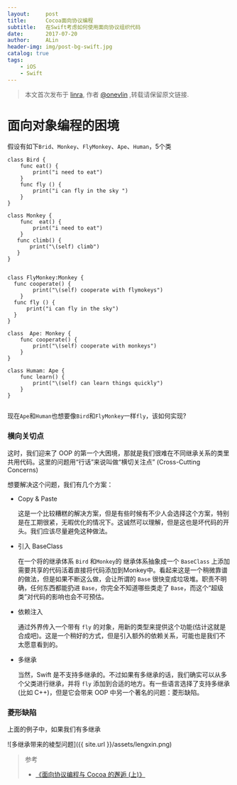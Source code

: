 ```yaml
---
layout:     post
title:      Cocoa面向协议编程
subtitle:   在Swift考虑如何使用面向协议组织代码
date:       2017-07-20
author:     ALin
header-img: img/post-bg-swift.jpg
catalog: true
tags:
    - iOS
    - Swift
---
```



> 本文首次发布于 [linra](https://github.com/LinKeymy), 作者 [@onevlin](http://onevlin.com/) ,转载请保留原文链接.

# 面向对象编程的困境

假设有如下`Brid`、`Monkey`、`FlyMonkey`、`Ape`、`Human`，5个类

```sw
class Bird {
    func eat() {
        print("i need to eat")
    }
    func fly () {
        print("i can fly in the sky ")
    }
}

class Monkey {
    func  eat() {
        print("i need to eat")
    }
   func climb() {
       print("\(self) climb")
   }
}


class FlyMonkey:Monkey {
  func cooperate() {
        print("\(self) cooperate with flymokeys")
    }
  func fly () {
      print("i can fly in the sky")
  }
}

class  Ape: Monkey {
    func cooperate() {
        print("\(self) cooperate with monkeys")
    }
}

class Humam: Ape {
    func learn() {
        print("\(self) can learn things quickly")
    }
}


```

现在`Ape`和`Human`也想要像`Bird`和`FlyMonkey`一样`fly`，该如何实现?

### 横向关切点

这时，我们迎来了 OOP 的第一个大困境，那就是我们很难在不同继承关系的类里共用代码。这里的问题用“行话”来说叫做“横切关注点” (Cross-Cutting Concerns)

想要解决这个问题，我们有几个方案：

- Copy & Paste

  这是一个比较糟糕的解决方案，但是有些时候有不少人会选择这个方案，特别是在工期很紧，无暇优化的情况下。这诚然可以理解，但是这也是坏代码的开头。我们应该尽量避免这种做法。

- 引入 BaseClass

  在一个将的继承体系 `Bird` 和`Monkey`的 继承体系抽象成一个 `BaseClass` 上添加需要共享的代码活着直接将代码添加到Monkey中。看起来这是一个稍微靠谱的做法，但是如果不断这么做，会让所谓的 `Base` 很快变成垃圾堆。职责不明确，任何东西都能扔进 `Base`，你完全不知道哪些类走了 `Base`，而这个“超级类”对代码的影响也会不可预估。

- 依赖注入

  通过外界传入一个带有 `fly` 的对象，用新的类型来提供这个功能(估计这就是合成吧)。这是一个稍好的方式，但是引入额外的依赖关系，可能也是我们不太愿意看到的。

- 多继承

  当然，Swift 是不支持多继承的。不过如果有多继承的话，我们确实可以从多个父类进行继承，并将 `fly` 添加到合适的地方。有一些语言选择了支持多继承 (比如 C++)，但是它会带来 OOP 中另一个著名的问题：菱形缺陷。

### 菱形缺陷

上面的例子中，如果我们有多继承

![多继承带来的棱型问题]({{ site.url }}/assets/lengxin.png)

> 参考
>
> -  [《面向协议编程与 Cocoa 的邂逅 (上)》](https://onevcat.com/2017/04/storyboard-argue/)

